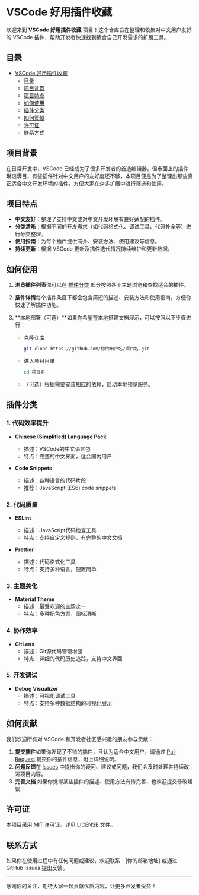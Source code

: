 # VSCode 好用插件收藏

欢迎来到 **VSCode 好用插件收藏** 项目！这个仓库旨在整理和收集对中文用户友好的 VSCode 插件，帮助开发者快速找到适合自己开发需求的扩展工具。

## 目录

- [VSCode 好用插件收藏](#vscode-好用插件收藏)
  - [目录](#目录)
  - [项目背景](#项目背景)
  - [项目特点](#项目特点)
  - [如何使用](#如何使用)
  - [插件分类](#插件分类)
  - [如何贡献](#如何贡献)
  - [许可证](#许可证)
  - [联系方式](#联系方式)

## 项目背景

在日常开发中，VSCode 已经成为了很多开发者的首选编辑器。但市面上的插件琳琅满目，有些插件针对中文用户的友好度还不够，本项目便是为了整理出那些真正适合中文开发环境的插件，方便大家在众多扩展中进行筛选和使用。

## 项目特点

- **中文友好**：整理了支持中文或对中文开发环境有良好适配的插件。
- **分类清晰**：根据不同的开发需求（如代码格式化、调试工具、代码补全等）进行分类整理。
- **使用指南**：为每个插件提供简介、安装方法、使用建议等信息。
- **持续更新**：根据 VSCode 更新及插件迭代情况持续维护和更新数据。

## 如何使用

1. **浏览插件列表**你可以在 [插件分类](#插件分类) 部分按照各个主题浏览和查找适合的插件。
2. **插件详情**每个插件条目下都会包含简短的描述、安装方法和使用指南，方便你快速了解插件功能。
3. **本地部署（可选）**如果你希望在本地搭建文档展示，可以按照以下步骤进行：

   - 克隆仓库
     ```bash
     git clone https://github.com/你的用户名/项目名.git
     ```
   - 进入项目目录
     ```bash
     cd 项目名
     ```
   - （可选）根据需要安装相应的依赖，启动本地预览服务。

## 插件分类

### 1. 代码效率提升
- **Chinese (Simplified) Language Pack**
  - 描述：VSCode的中文语言包
  - 特点：完整的中文界面，适合国内用户
  
- **Code Snippets**
  - 描述：各种语言的代码片段
  - 推荐：JavaScript (ES6) code snippets

### 2. 代码质量
- **ESLint**
  - 描述：JavaScript代码检查工具
  - 特点：支持自定义规则，有完整的中文文档

- **Prettier**
  - 描述：代码格式化工具
  - 特点：支持多种语言，配置简单

### 3. 主题美化
- **Material Theme**
  - 描述：最受欢迎的主题之一
  - 特点：多种配色方案，图标清晰

### 4. 协作效率
- **GitLens**
  - 描述：Git源代码管理增强
  - 特点：详细的代码历史追踪，支持中文界面

### 5. 开发调试
- **Debug Visualizer**
  - 描述：可视化调试工具
  - 特点：支持多种数据结构的可视化展示

## 如何贡献

我们欢迎所有对 VSCode 和开发者社区感兴趣的朋友参与贡献：

1. **提交插件**如果你发现了不错的插件，且认为适合中文用户，请通过 [Pull Request](https://github.com/你的用户名/项目名/pulls) 提交你的插件信息，附上详细说明。
2. **问题反馈**在 [Issues](https://github.com/你的用户名/项目名/issues) 中提出你的疑问、建议或问题，我们会及时处理并持续改进项目内容。
3. **完善文档**
   如果你觉得某些插件的描述、使用方法有待完善，也欢迎提交修改建议！

## 许可证

本项目采用 [MIT 许可证](LICENSE)。详见 LICENSE 文件。

## 联系方式

如果你在使用过程中有任何问题或建议，欢迎联系：[你的邮箱地址] 或通过 GitHub Issues 提出反馈。

---

感谢你的关注，期待大家一起贡献优质内容，让更多开发者受益！
